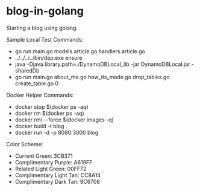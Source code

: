 # blog-in-golang
Starting a blog using golang.

Sample Local Test Commands:

 * go run main.go models.article.go handlers.article.go
 * ../../../../bin/dep.exe ensure
 * java -Djava.library.path=./DynamoDBLocal_lib -jar DynamoDBLocal.jar -sharedDb
 * go run main.go about_me.go how_its_made.go drop_tables.go create_table.go 0

 Docker Helper Commands:

 * docker stop $(docker ps -aq)
 * docker rm $(docker ps -aq)
 * docker rmi --force $(docker images -q)
 * docker build -t blog .
 * docker run -d -p 8080:3000 blog

Color Scheme:

 * Current Green: 3CB371
 * Complimentary Purple: A619FF
 * Related Light Green: 00FF72
 * Complimentary Light Tan: CC8A14
 * Complimentary Dark Tan: 9C6708